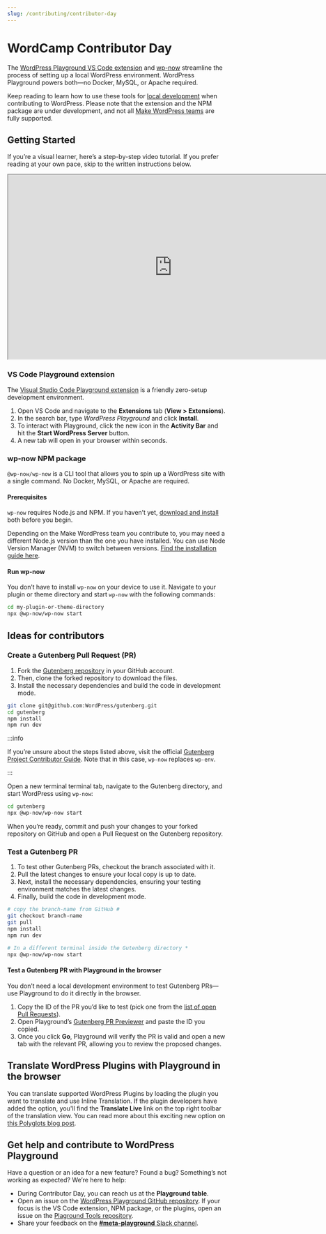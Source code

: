 ```yaml
---
slug: /contributing/contributor-day
---
```


# WordCamp Contributor Day

The [WordPress Playground VS Code extension](https://marketplace.visualstudio.com/items?itemName=WordPressPlayground.wordpress-playground) and [wp-now](https://www.npmjs.com/package/@wp-now/wp-now) streamline the process of setting up a local WordPress environment. WordPress Playground powers both—no Docker, MySQL, or Apache required.

Keep reading to learn how to use these tools for [local development](/developers/local-development/wp-now) when contributing to WordPress. Please note that the extension and the NPM package are under development, and not all [Make WordPress teams](https://make.wordpress.org/) are fully supported.

## Getting Started

If you’re a visual learner, here’s a step-by-step video tutorial. If you prefer reading at your own pace, skip to the written instructions below.

<iframe title="Getting Started with wp-now for WordPress development at Contributor Day" width="752" height="423" src="https://video.wordpress.com/embed/Gn7XOCAM?cover=1&amp;preloadContent=metadata&amp;useAverageColor=1&amp;hd=1&amp;metadata_token=eyJ0eXAiOiJKV1QiLCJhbGciOiJIUzI1NiJ9.eyJpc3MiOiJ3b3JkcHJlc3MuY29tIiwiaWF0IjoxNjg2MTQ4ODQ5LCJleHAiOjE2ODYzMjE2NDksImJsb2dfaWQiOiIyMDMxMjIxMTIiLCJndWlkIjoiR243WE9DQU0iLCJhdXRoIjoidmlkZW9wcmVzc19wbGF5YmFja190b2tlbiIsImFjY2VzcyI6InZpZGVvIiwiZXhwaXJlcyI6MTY4NjMyMTY0OX0.DJWVfePHl2nUKo8ziG81CK2VlG5Ui8vNg-dZJ7dOSq8" allow="fullscreen" loading="eager"></iframe>

### VS Code Playground extension

The [Visual Studio Code Playground extension](https://marketplace.visualstudio.com/items?itemName=WordPressPlayground.wordpress-playground) is a friendly zero-setup development environment.

1. Open VS Code and navigate to the **Extensions** tab (**View > Extensions**).
2. In the search bar, type _WordPress Playground_ and click **Install**.
3. To interact with Playground, click the new icon in the **Activity Bar** and hit the **Start WordPress Server** button.
4. A new tab will open in your browser within seconds.

### wp-now NPM package

`@wp-now/wp-now` is a CLI tool that allows you to spin up a WordPress site with a single command. No Docker, MySQL, or Apache are required.

#### Prerequisites

`wp-now` requires Node.js and NPM. If you haven’t yet, [download and install](https://nodejs.org/en/download) both before you begin.

Depending on the Make WordPress team you contribute to, you may need a different Node.js version than the one you have installed. You can use Node Version Manager (NVM) to switch between versions. [Find the installation guide here](https://github.com/nvm-sh/nvm#installing-and-updating).

#### Run wp-now

You don’t have to install `wp-now` on your device to use it. Navigate to your plugin or theme directory and start `wp-now` with the following commands:

```bash
cd my-plugin-or-theme-directory
npx @wp-now/wp-now start
```

## Ideas for contributors

### Create a Gutenberg Pull Request (PR)

1. Fork the [Gutenberg repository](https://github.com/WordPress/gutenberg) in your GitHub account.
2. Then, clone the forked repository to download the files.
3. Install the necessary dependencies and build the code in development mode.

```bash
git clone git@github.com:WordPress/gutenberg.git
cd gutenberg
npm install
npm run dev
```

:::info

If you’re unsure about the steps listed above, visit the official [Gutenberg Project Contributor Guide](https://developer.wordpress.org/block-editor/contributors/). Note that in this case, `wp-now` replaces `wp-env`.

:::

Open a new terminal terminal tab, navigate to the Gutenberg directory, and start WordPress using `wp-now`:

```bash
cd gutenberg
npx @wp-now/wp-now start
```

When you’re ready, commit and push your changes to your forked repository on GitHub and open a Pull Request on the Gutenberg repository.

### Test a Gutenberg PR

1. To test other Gutenberg PRs, checkout the branch associated with it.
2. Pull the latest changes to ensure your local copy is up to date.
3. Next, install the necessary dependencies, ensuring your testing environment matches the latest changes.
4. Finally, build the code in development mode.

```bash
# copy the branch-name from GitHub #
git checkout branch-name
git pull
npm install
npm run dev

# In a different terminal inside the Gutenberg directory *
npx @wp-now/wp-now start
```

#### Test a Gutenberg PR with Playground in the browser

You don’t need a local development environment to test Gutenberg PRs—use Playground to do it directly in the browser.

1. Copy the ID of the PR you’d like to test (pick one from the [list of open Pull Requests](https://github.com/WordPress/gutenberg/pulls)).
2. Open Playground’s [Gutenberg PR Previewer](https://playground.wordpress.net/gutenberg.html) and paste the ID you copied.
3. Once you click **Go**, Playground will verify the PR is valid and open a new tab with the relevant PR, allowing you to review the proposed changes.

## Translate WordPress Plugins with Playground in the browser

You can translate supported WordPress Plugins by loading the plugin you want to translate and use Inline Translation. If the plugin developers have added the option, you'll find the **Translate Live** link on the top right toolbar of the translation view. You can read more about this exciting new option on [this Polyglots blog post](https://make.wordpress.org/polyglots/2023/05/08/translate-live-updates-to-the-translation-playground/).

## Get help and contribute to WordPress Playground

Have a question or an idea for a new feature? Found a bug? Something’s not working as expected? We’re here to help:

-   During Contributor Day, you can reach us at the **Playground table**.
-   Open an issue on the [WordPress Playground GitHub repository](https://github.com/WordPress/wordpress-playground/issues/new). If your focus is the VS Code extension, NPM package, or the plugins, open an issue on the [Plaground Tools repository](https://github.com/WordPress/playground-tools/issues/new).
-   Share your feedback on the [**#meta-playground** Slack channel](https://wordpress.slack.com/archives/C04EWKGDJ0K).
